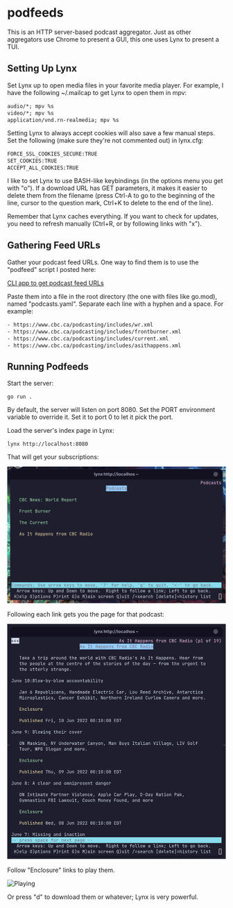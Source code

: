 # podfeeds

This is an HTTP server-based podcast aggregator. Just as other aggregators use Chrome to present a GUI, this one uses Lynx
to present a TUI.

## Setting Up Lynx

Set Lynx up to open media files in your favorite media player. For example, I have the following ~/.mailcap to get Lynx to
open them in mpv:

    audio/*; mpv %s
    video/*; mpv %s
    application/vnd.rn-realmedia; mpv %s

Setting Lynx to always accept cookies will also save a few manual steps. Set the following (make sure they're not commented out) in lynx.cfg:

    FORCE_SSL_COOKIES_SECURE:TRUE
    SET_COOKIES:TRUE
    ACCEPT_ALL_COOKIES:TRUE

I like to set Lynx to use BASH-like keybindings (in the options menu you get with "o"). If a download URL has GET
parameters, it makes it easier to delete them from the filename (press Ctrl-A to go to the beginning of the
line, cursor to the question mark, Ctrl+K to delete to the end of the line).

Remember that Lynx caches everything. If you want to check for updates, you need to refresh manually
(Ctrl+R, or by following links with "x").

## Gathering Feed URLs

Gather your podcast feed URLs. One way to find them is to
use the "podfeed" script I posted here:

[CLI app to get podcast feed URLs
](https://www.linuxquestions.org/questions/linuxquestions-org-member-success-stories-23/cli-app-to-get-podcast-feed-urls-4175656322/)

Paste them into a file in the root directory (the one with files like go.mod), named "podcasts.yaml". Separate each line with a
hyphen and a space. For example:

    - https://www.cbc.ca/podcasting/includes/wr.xml
    - https://www.cbc.ca/podcasting/includes/frontburner.xml
    - https://www.cbc.ca/podcasting/includes/current.xml
    - https://www.cbc.ca/podcasting/includes/asithappens.xml

## Running Podfeeds

Start the server:

    go run .

By default, the server will listen on port 8080. Set the PORT environment variable to override it. Set it to port 0 to let it pick
the port.

Load the server's index page in Lynx:

    lynx http://localhost:8080

That will get your subscriptions:

![Subscriptions](images/subscriptions.png)

Following each link gets you the page for that podcast:

![As It Happens](images/as_it_happens.png)

Follow "Enclosure" links to play them.

![Playing](images/playing.png)

Or press "d" to download them or whatever; Lynx is very powerful.